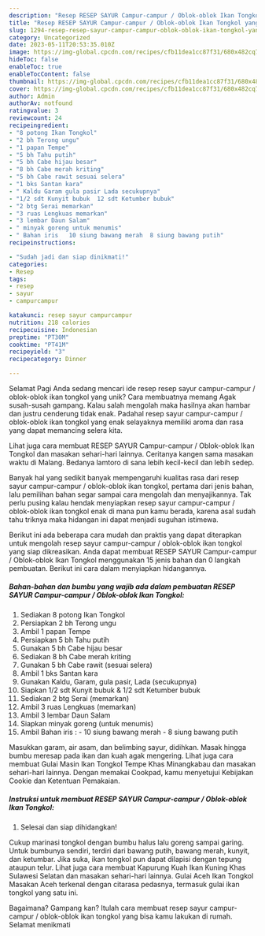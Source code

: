 ```yaml
---
description: "Resep RESEP SAYUR Campur-campur / Oblok-oblok Ikan Tongkol yang Lezat Sekali, Lezat"
title: "Resep RESEP SAYUR Campur-campur / Oblok-oblok Ikan Tongkol yang Lezat Sekali, Lezat"
slug: 1294-resep-resep-sayur-campur-campur-oblok-oblok-ikan-tongkol-yang-lezat-sekali-lezat
category: Uncategorized
date: 2023-05-11T20:53:35.010Z
image: https://img-global.cpcdn.com/recipes/cfb11dea1cc87f31/680x482cq70/resep-sayur-campur-campur-oblok-oblok-ikan-tongkol-foto-resep-utama.jpg
hideToc: false
enableToc: true
enableTocContent: false
thumbnail: https://img-global.cpcdn.com/recipes/cfb11dea1cc87f31/680x482cq70/resep-sayur-campur-campur-oblok-oblok-ikan-tongkol-foto-resep-utama.jpg
cover: https://img-global.cpcdn.com/recipes/cfb11dea1cc87f31/680x482cq70/resep-sayur-campur-campur-oblok-oblok-ikan-tongkol-foto-resep-utama.jpg
author: Admin
authorAv: notfound
ratingvalue: 3
reviewcount: 24
recipeingredient:
- "8 potong Ikan Tongkol"
- "2 bh Terong ungu"
- "1 papan Tempe"
- "5 bh Tahu putih"
- "5 bh Cabe hijau besar"
- "8 bh Cabe merah kriting"
- "5 bh Cabe rawit sesuai selera"
- "1 bks Santan kara"
- " Kaldu Garam gula pasir Lada secukupnya"
- "1/2 sdt Kunyit bubuk  12 sdt Ketumber bubuk"
- "2 btg Serai memarkan"
- "3 ruas Lengkuas memarkan"
- "3 lembar Daun Salam"
- " minyak goreng untuk menumis"
- " Bahan iris   10 siung bawang merah  8 siung bawang putih"
recipeinstructions:

- "Sudah jadi dan siap dinikmati!"
categories:
- Resep
tags:
- resep
- sayur
- campurcampur

katakunci: resep sayur campurcampur 
nutrition: 218 calories
recipecuisine: Indonesian
preptime: "PT30M"
cooktime: "PT41M"
recipeyield: "3"
recipecategory: Dinner

---
```



Selamat Pagi Anda sedang mencari ide resep resep sayur campur-campur / oblok-oblok ikan tongkol yang unik? Cara membuatnya memang Agak susah-susah gampang. Kalau salah mengolah maka hasilnya akan hambar dan justru cenderung tidak enak. Padahal resep sayur campur-campur / oblok-oblok ikan tongkol yang enak selayaknya memiliki aroma dan rasa yang dapat memancing selera kita.


Lihat juga cara membuat RESEP SAYUR Campur-campur / Oblok-oblok Ikan Tongkol dan masakan sehari-hari lainnya. Ceritanya kangen sama masakan waktu di Malang. Bedanya lamtoro di sana lebih kecil-kecil dan lebih sedep.

Banyak hal yang sedikit banyak mempengaruhi kualitas rasa dari resep sayur campur-campur / oblok-oblok ikan tongkol, pertama dari jenis bahan, lalu pemilihan bahan segar sampai cara mengolah dan menyajikannya. Tak perlu pusing kalau hendak menyiapkan resep sayur campur-campur / oblok-oblok ikan tongkol enak di mana pun kamu berada, karena asal sudah tahu triknya maka hidangan ini dapat menjadi suguhan istimewa.


Berikut ini ada beberapa cara mudah dan praktis yang dapat diterapkan untuk mengolah resep sayur campur-campur / oblok-oblok ikan tongkol yang siap dikreasikan. Anda dapat membuat RESEP SAYUR Campur-campur / Oblok-oblok Ikan Tongkol menggunakan 15 jenis bahan dan 0 langkah pembuatan. Berikut ini cara dalam menyiapkan hidangannya.

<!--inarticleads1-->

##### Bahan-bahan dan bumbu yang wajib ada dalam pembuatan RESEP SAYUR Campur-campur / Oblok-oblok Ikan Tongkol:

1. Sediakan 8 potong Ikan Tongkol
1. Persiapkan 2 bh Terong ungu
1. Ambil 1 papan Tempe
1. Persiapkan 5 bh Tahu putih
1. Gunakan 5 bh Cabe hijau besar
1. Sediakan 8 bh Cabe merah kriting
1. Gunakan 5 bh Cabe rawit (sesuai selera)
1. Ambil 1 bks Santan kara
1. Gunakan  Kaldu, Garam, gula pasir, Lada (secukupnya)
1. Siapkan 1/2 sdt Kunyit bubuk &amp; 1/2 sdt Ketumber bubuk
1. Sediakan 2 btg Serai (memarkan)
1. Ambil 3 ruas Lengkuas (memarkan)
1. Ambil 3 lembar Daun Salam
1. Siapkan  minyak goreng (untuk menumis)
1. Ambil  Bahan iris : - 10 siung bawang merah - 8 siung bawang putih


Masukkan garam, air asam, dan belimbing sayur, didihkan. Masak hingga bumbu meresap pada ikan dan kuah agak mengering. Lihat juga cara membuat Gulai Masin Ikan Tongkol Tempe Khas Minangkabau dan masakan sehari-hari lainnya. Dengan memakai Cookpad, kamu menyetujui Kebijakan Cookie dan Ketentuan Pemakaian. 

<!--inarticleads2-->

##### Instruksi untuk membuat RESEP SAYUR Campur-campur / Oblok-oblok Ikan Tongkol:


1. Selesai dan siap dihidangkan!

Cukup marinasi tongkol dengan bumbu halus lalu goreng sampai garing. Untuk bumbunya sendiri, terdiri dari bawang putih, bawang merah, kunyit, dan ketumbar. Jika suka, ikan tongkol pun dapat dilapisi dengan tepung ataupun telur. Lihat juga cara membuat Kapurung Kuah Ikan Kuning Khas Sulawesi Selatan dan masakan sehari-hari lainnya. Gulai Aceh Ikan Tongkol Masakan Aceh terkenal dengan citarasa pedasnya, termasuk gulai ikan tongkol yang satu ini. 

Bagaimana? Gampang kan? Itulah cara membuat resep sayur campur-campur / oblok-oblok ikan tongkol yang bisa kamu lakukan di rumah. Selamat menikmati
